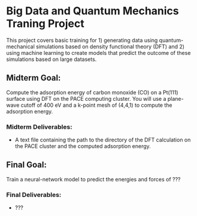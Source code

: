 # Big Data and Quantum Mechanics Traning Project

This project covers basic training for 1) generating data using quantum-mechanical simulations based on density functional theory (DFT) and 2) using machine learning to create models that predict the outcome of these simulations based on large datasets.

## Midterm Goal:
Compute the adsorption energy of carbon monoxide (CO) on a Pt(111) surface using DFT on the PACE computing cluster. You will use a plane-wave cutoff of 400 eV and a k-point mesh of (4,4,1) to compute the adsorption energy.

### Midterm Deliverables:
* A text file containing the path to the directory of the DFT calculation on the PACE cluster and the computed adsorption energy.

## Final Goal:
Train a neural-network model to predict the energies and forces of ???

### Final Deliverables:
* ???
